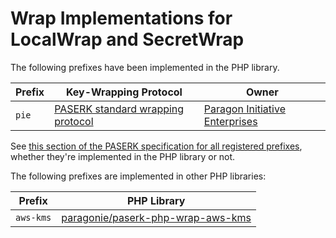 # Wrap Implementations for LocalWrap and SecretWrap

The following prefixes have been implemented in the PHP library.

| Prefix | Key-Wrapping Protocol                            | Owner                                                   |
|--------|--------------------------------------------------|---------------------------------------------------------|
| `pie`  | [PASERK standard wrapping protocol](pie.md)      | [Paragon Initiative Enterprises](https://paragonie.com) |

See [this section of the PASERK specification for all registered prefixes](https://github.com/paseto-standard/paserk/blob/master/operations/Wrap.md#registered-prefixes),
whether they're implemented in the PHP library or not.

The following prefixes are implemented in other PHP libraries:

| Prefix     | PHP Library                                                                               |
|------------|-------------------------------------------------------------------------------------------|
 | `aws-kms`  | [paragonie/paserk-php-wrap-aws-kms](https://github.com/paragonie/paserk-php-wrap-aws-kms) |
